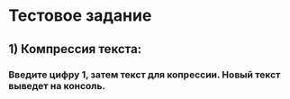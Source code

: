 # Тестовое задание
## 1) Компрессия текста:
### Введите цифру 1, затем текст для копрессии. Новый текст выведет на консоль.
